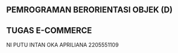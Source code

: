 ## PEMROGRAMAN BERORIENTASI OBJEK (D)

## TUGAS E-COMMERCE

NI PUTU INTAN OKA APRILIANA
2205551109

